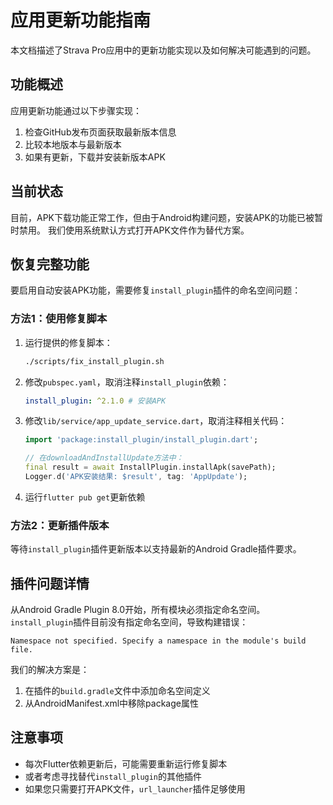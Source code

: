 # 应用更新功能指南

本文档描述了Strava Pro应用中的更新功能实现以及如何解决可能遇到的问题。

## 功能概述

应用更新功能通过以下步骤实现：

1. 检查GitHub发布页面获取最新版本信息
2. 比较本地版本与最新版本
3. 如果有更新，下载并安装新版本APK

## 当前状态

目前，APK下载功能正常工作，但由于Android构建问题，安装APK的功能已被暂时禁用。
我们使用系统默认方式打开APK文件作为替代方案。

## 恢复完整功能

要启用自动安装APK功能，需要修复`install_plugin`插件的命名空间问题：

### 方法1：使用修复脚本

1. 运行提供的修复脚本：
   ```bash
   ./scripts/fix_install_plugin.sh
   ```

2. 修改`pubspec.yaml`，取消注释`install_plugin`依赖：
   ```yaml
   install_plugin: ^2.1.0 # 安装APK
   ```

3. 修改`lib/service/app_update_service.dart`，取消注释相关代码：
   ```dart
   import 'package:install_plugin/install_plugin.dart';
   
   // 在downloadAndInstallUpdate方法中：
   final result = await InstallPlugin.installApk(savePath);
   Logger.d('APK安装结果: $result', tag: 'AppUpdate');
   ```

4. 运行`flutter pub get`更新依赖

### 方法2：更新插件版本

等待`install_plugin`插件更新版本以支持最新的Android Gradle插件要求。

## 插件问题详情

从Android Gradle Plugin 8.0开始，所有模块必须指定命名空间。`install_plugin`插件目前没有指定命名空间，导致构建错误：

```
Namespace not specified. Specify a namespace in the module's build file.
```

我们的解决方案是：
1. 在插件的`build.gradle`文件中添加命名空间定义
2. 从AndroidManifest.xml中移除package属性

## 注意事项

- 每次Flutter依赖更新后，可能需要重新运行修复脚本
- 或者考虑寻找替代`install_plugin`的其他插件
- 如果您只需要打开APK文件，`url_launcher`插件足够使用 